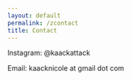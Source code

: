 ```yaml
---
layout: default
permalink: /zcontact
title: Contact
---
```

<p>Instagram: @kaackattack</p>
<p>Email: kaacknicole at gmail dot com</p>

